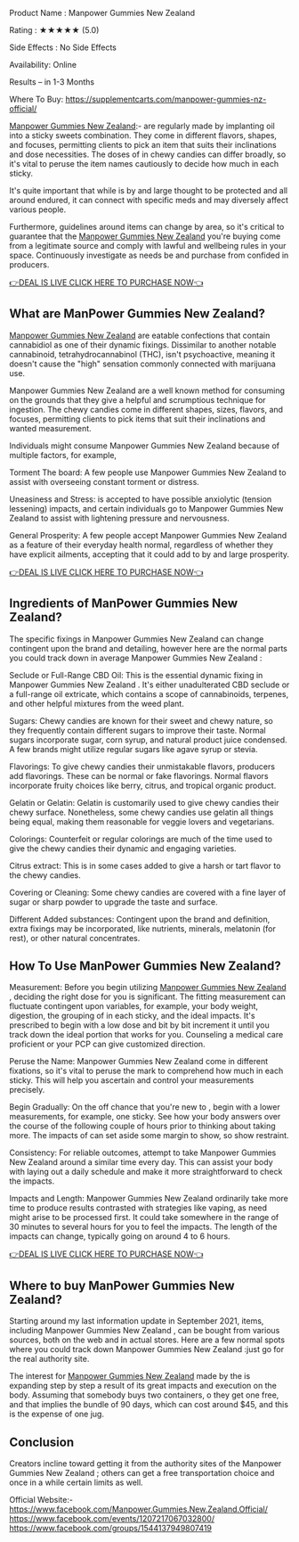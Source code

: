 Product Name : Manpower Gummies New Zealand

Rating : ★★★★★ (5.0)

Side Effects : No Side Effects

Availability: Online

Results – in 1-3 Months

Where To Buy: https://supplementcarts.com/manpower-gummies-nz-official/


[Manpower Gummies New Zealand](https://www.facebook.com/Manpower.Gummies.New.Zealand.Official/):-  are regularly made by implanting oil into a sticky sweets combination. They come in different flavors, shapes, and focuses, permitting clients to pick an item that suits their inclinations and dose necessities. The doses of in chewy candies can differ broadly, so it's vital to peruse the item names cautiously to decide how much in each sticky.

It's quite important that while is by and large thought to be protected and all around endured, it can connect with specific meds and may diversely affect various people.

Furthermore, guidelines around items can change by area, so it's critical to guarantee that the [Manpower Gummies New Zealand](https://healthquerys.com/manpower-gummies-nz/) you're buying come from a legitimate source and comply with lawful and wellbeing rules in your space. Continuously investigate as needs be and purchase from confided in producers.

[👉DEAL IS LIVE CLICK HERE TO PURCHASE NOW👈](https://supplementcarts.com/manpower-gummies-nz-official/)

## What are ManPower Gummies New Zealand?

[Manpower Gummies New Zealand](https://www.facebook.com/Manpower.Gummies.New.Zealand.Official/) are eatable confections that contain cannabidiol as one of their dynamic fixings. Dissimilar to another notable cannabinoid, tetrahydrocannabinol (THC), isn't psychoactive, meaning it doesn't cause the "high" sensation commonly connected with marijuana use.

Manpower Gummies New Zealand are a well known method for consuming on the grounds that they give a helpful and scrumptious technique for ingestion. The chewy candies come in different shapes, sizes, flavors, and focuses, permitting clients to pick items that suit their inclinations and wanted measurement.

Individuals might consume Manpower Gummies New Zealand because of multiple factors, for example,

Torment The board: A few people use Manpower Gummies New Zealand to assist with overseeing constant torment or distress.

Uneasiness and Stress: is accepted to have possible anxiolytic (tension lessening) impacts, and certain individuals go to Manpower Gummies New Zealand to assist with lightening pressure and nervousness.

General Prosperity: A few people accept Manpower Gummies New Zealand as a feature of their everyday health normal, regardless of whether they have explicit ailments, accepting that it could add to by and large prosperity.

[👉DEAL IS LIVE CLICK HERE TO PURCHASE NOW👈](https://supplementcarts.com/manpower-gummies-nz-official/)


## Ingredients of ManPower Gummies New Zealand?


The specific fixings in Manpower Gummies New Zealand can change contingent upon the brand and detailing, however here are the normal parts you could track down in average Manpower Gummies New Zealand :

Seclude or Full-Range CBD Oil: This is the essential dynamic fixing in Manpower Gummies New Zealand . It's either unadulterated CBD seclude or a full-range oil extricate, which contains a scope of cannabinoids, terpenes, and other helpful mixtures from the weed plant.

Sugars: Chewy candies are known for their sweet and chewy nature, so they frequently contain different sugars to improve their taste. Normal sugars incorporate sugar, corn syrup, and natural product juice condensed. A few brands might utilize regular sugars like agave syrup or stevia.

Flavorings: To give chewy candies their unmistakable flavors, producers add flavorings. These can be normal or fake flavorings. Normal flavors incorporate fruity choices like berry, citrus, and tropical organic product.

Gelatin or Gelatin: Gelatin is customarily used to give chewy candies their chewy surface. Nonetheless, some chewy candies use gelatin all things being equal, making them reasonable for veggie lovers and vegetarians.

Colorings: Counterfeit or regular colorings are much of the time used to give the chewy candies their dynamic and engaging varieties.

Citrus extract: This is in some cases added to give a harsh or tart flavor to the chewy candies.

Covering or Cleaning: Some chewy candies are covered with a fine layer of sugar or sharp powder to upgrade the taste and surface.

Different Added substances: Contingent upon the brand and definition, extra fixings may be incorporated, like nutrients, minerals, melatonin (for rest), or other natural concentrates.

 ## How To Use ManPower Gummies New Zealand?



Measurement: Before you begin utilizing [Manpower Gummies New Zealand](https://www.facebook.com/Manpower.Gummies.New.Zealand.Official/) , deciding the right dose for you is significant. The fitting measurement can fluctuate contingent upon variables, for example, your body weight, digestion, the grouping of in each sticky, and the ideal impacts. It's prescribed to begin with a low dose and bit by bit increment it until you track down the ideal portion that works for you. Counseling a medical care proficient or your PCP can give customized direction.

Peruse the Name: Manpower Gummies New Zealand come in different fixations, so it's vital to peruse the mark to comprehend how much in each sticky. This will help you ascertain and control your measurements precisely.

Begin Gradually: On the off chance that you're new to , begin with a lower measurements, for example, one sticky. See how your body answers over the course of the following couple of hours prior to thinking about taking more. The impacts of can set aside some margin to show, so show restraint.

Consistency: For reliable outcomes, attempt to take Manpower Gummies New Zealand around a similar time every day. This can assist your body with laying out a daily schedule and make it more straightforward to check the impacts.

Impacts and Length: Manpower Gummies New Zealand ordinarily take more time to produce results contrasted with strategies like vaping, as need might arise to be processed first. It could take somewhere in the range of 30 minutes to several hours for you to feel the impacts. The length of the impacts can change, typically going on around 4 to 6 hours.

[👉DEAL IS LIVE CLICK HERE TO PURCHASE NOW👈](https://supplementcarts.com/manpower-gummies-nz-official/)

## Where to buy ManPower Gummies New Zealand?

Starting around my last information update in September 2021, items, including Manpower Gummies New Zealand , can be bought from various sources, both on the web and in actual stores. Here are a few normal spots where you could track down Manpower Gummies New Zealand :just go for the real authority site.

The interest for [Manpower Gummies New Zealand](https://healthquerys.com/manpower-gummies-nz/) made by the is expanding step by step a result of its great impacts and execution on the body. Assuming that somebody buys two containers, o they get one free, and that implies the bundle of 90 days, which can cost around $45, and this is the expense of one jug.


## Conclusion

Creators incline toward getting it from the authority sites of the Manpower Gummies New Zealand ; others can get a free transportation choice and once in a while certain limits as well.

Official Website:- https://www.facebook.com/Manpower.Gummies.New.Zealand.Official/
https://www.facebook.com/events/1207217067032800/
https://www.facebook.com/groups/1544137949807419
